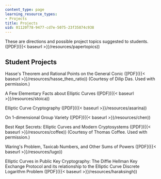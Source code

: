 ```yaml
---
content_type: page
learning_resource_types:
- Projects
title: Projects
uid: 01120f78-9477-cd7e-5075-23f35874c938
---
```


These are directions and possible project topics suggested to students. ([PDF]({{< baseurl >}}/resources/papertopics))

Student Projects
----------------

Hasse's Theorem and Rational Points on the General Conic ([PDF]({{< baseurl >}}/resources/hasse_theo_ratio)) (Courtesy of Dilip Das. Used with permission.)

A Few Elementary Facts about Elliptic Curves ([PDF]({{< baseurl >}}/resources/stoica))

Elliptic Curve Cryptography ([PDF]({{< baseurl >}}/resources/asarina))

On 1-dimensional Group Variety ([PDF]({{< baseurl >}}/resources/chen))

Best Kept Secrets: Elliptic Curves and Modern Cryptosystems ([PDF]({{< baseurl >}}/resources/coffee)) (Courtesy of Thomas Coffee. Used with permission.)

Waring's Problem, Taxicab Numbers, and Other Sums of Powers ([PDF]({{< baseurl >}}/resources/lugo))

Elliptic Curves in Public Key Cryptography: The Diffie Hellman Key Exchange Protocol and its relationship to the Elliptic Curve Discrete Logarithm Problem ([PDF]({{< baseurl >}}/resources/haraksingh))